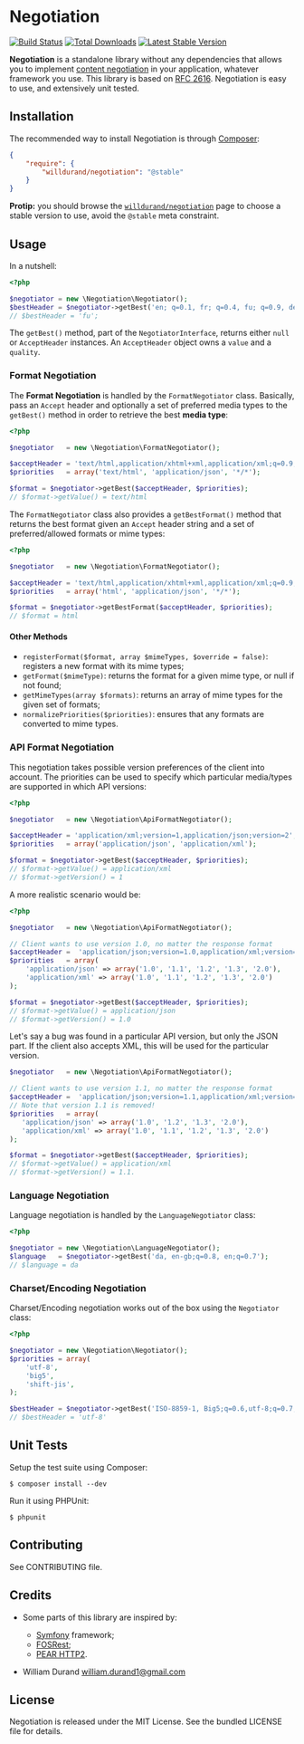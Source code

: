 Negotiation
===========

[![Build Status](https://travis-ci.org/willdurand/Negotiation.png?branch=master)](http://travis-ci.org/willdurand/Negotiation)
[![Total Downloads](https://poser.pugx.org/willdurand/Negotiation/downloads.png)](https://packagist.org/packages/willdurand/Negotiation)
[![Latest Stable Version](https://poser.pugx.org/willdurand/Negotiation/v/stable.png)](https://packagist.org/packages/willdurand/Negotiation)

**Negotiation** is a standalone library without any dependencies that allows you
to implement [content
negotiation](http://www.w3.org/Protocols/rfc2616/rfc2616-sec12.html) in your
application, whatever framework you use.
This library is based on [RFC
2616](http://www.w3.org/Protocols/rfc2616/rfc2616-sec14.html). Negotiation is
easy to use, and extensively unit tested.


Installation
------------

The recommended way to install Negotiation is through
[Composer](http://getcomposer.org/):

``` json
{
    "require": {
        "willdurand/negotiation": "@stable"
    }
}
```

**Protip:** you should browse the
[`willdurand/negotiation`](https://packagist.org/packages/willdurand/negotiation)
page to choose a stable version to use, avoid the `@stable` meta constraint.


Usage
-----

In a nutshell:

``` php
<?php

$negotiator = new \Negotiation\Negotiator();
$bestHeader = $negotiator->getBest('en; q=0.1, fr; q=0.4, fu; q=0.9, de; q=0.2');
// $bestHeader = 'fu';
```

The `getBest()` method, part of the `NegotiatorInterface`, returns either `null`
or `AcceptHeader` instances. An `AcceptHeader` object owns a `value` and a
`quality`.


### Format Negotiation

The **Format Negotiation** is handled by the `FormatNegotiator` class.
Basically, pass an `Accept` header and optionally a set of preferred media types
to the `getBest()` method in order to retrieve the best **media type**:

``` php
<?php

$negotiator   = new \Negotiation\FormatNegotiator();

$acceptHeader = 'text/html,application/xhtml+xml,application/xml;q=0.9,*/*;q=0.8';
$priorities   = array('text/html', 'application/json', '*/*');

$format = $negotiator->getBest($acceptHeader, $priorities);
// $format->getValue() = text/html
```

The `FormatNegotiator` class also provides a `getBestFormat()` method that
returns the best format given an `Accept` header string and a set of
preferred/allowed formats or mime types:

``` php
<?php

$negotiator   = new \Negotiation\FormatNegotiator();

$acceptHeader = 'text/html,application/xhtml+xml,application/xml;q=0.9,*/*;q=0.8';
$priorities   = array('html', 'application/json', '*/*');

$format = $negotiator->getBestFormat($acceptHeader, $priorities);
// $format = html
```

#### Other Methods

* `registerFormat($format, array $mimeTypes, $override = false)`: registers a new
  format with its mime types;
* `getFormat($mimeType)`: returns the format for a given mime type, or null if
not found;
* `getMimeTypes(array $formats)`: returns an array of mime types for the given
  set of formats;
* `normalizePriorities($priorities)`: ensures that any formats are converted to
  mime types.

### API Format Negotiation

This negotiation takes possible version preferences of the client into account.
The priorities can be used to specify which particular media/types are supported
in which API versions:

``` php
<?php

$negotiator   = new \Negotiation\ApiFormatNegotiator();

$acceptHeader = 'application/xml;version=1,application/json;version=2';
$priorities   = array('application/json', 'application/xml');

$format = $negotiator->getBest($acceptHeader, $priorities);
// $format->getValue() = application/xml
// $format->getVersion() = 1
```

A more realistic scenario would be:

``` php
<?php

$negotiator   = new \Negotiation\ApiFormatNegotiator();

// Client wants to use version 1.0, no matter the response format
$acceptHeader =  'application/json;version=1.0,application/xml;version=1.0';
$priorities   = array(
    'application/json' => array('1.0', '1.1', '1.2', '1.3', '2.0'),
    'application/xml' => array('1.0', '1.1', '1.2', '1.3', '2.0')
);

$format = $negotiator->getBest($acceptHeader, $priorities);
// $format->getValue() = application/json
// $format->getVersion() = 1.0
```

Let's say a bug was found in a particular API version, but only the JSON part.
If the client also accepts XML, this will be used for the particular version.
 ``` php
$negotiator   = new \Negotiation\ApiFormatNegotiator();

// Client wants to use version 1.1, no matter the response format
$acceptHeader =  'application/json;version=1.1,application/xml;version=1.1';
// Note that version 1.1 is removed!
$priorities   = array(
    'application/json' => array('1.0', '1.2', '1.3', '2.0'),
    'application/xml' => array('1.0', '1.1', '1.2', '1.3', '2.0')
);

$format = $negotiator->getBest($acceptHeader, $priorities);
// $format->getValue() = application/xml
// $format->getVersion() = 1.1.
 ```

### Language Negotiation

Language negotiation is handled by the `LanguageNegotiator` class:

``` php
<?php

$negotiator = new \Negotiation\LanguageNegotiator();
$language   = $negotiator->getBest('da, en-gb;q=0.8, en;q=0.7');
// $language = da
```


### Charset/Encoding Negotiation

Charset/Encoding negotiation works out of the box using the `Negotiator` class:

``` php
<?php

$negotiator = new \Negotiation\Negotiator();
$priorities = array(
    'utf-8',
    'big5',
    'shift-jis',
);

$bestHeader = $negotiator->getBest('ISO-8859-1, Big5;q=0.6,utf-8;q=0.7, *;q=0.5', $priorities);
// $bestHeader = 'utf-8'
```


Unit Tests
----------

Setup the test suite using Composer:

    $ composer install --dev

Run it using PHPUnit:

    $ phpunit


Contributing
------------

See CONTRIBUTING file.


Credits
-------

* Some parts of this library are inspired by:

    * [Symfony](http://github.com/symfony/symfony) framework;
    * [FOSRest](http://github.com/FriendsOfSymfony/FOSRest);
    * [PEAR HTTP2](https://github.com/pear/HTTP2).

* William Durand <william.durand1@gmail.com>


License
-------

Negotiation is released under the MIT License. See the bundled LICENSE file for details.
